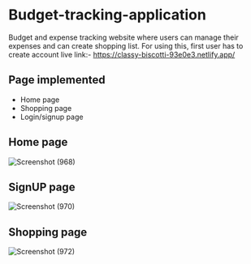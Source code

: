 # Budget-tracking-application
Budget and expense tracking website where users can manage their expenses and can create shopping list.
For using this, first user has to create account live link:- https://classy-biscotti-93e0e3.netlify.app/

## Page implemented

- Home page
- Shopping page
- Login/signup page

## Home page
![Screenshot (968)](https://user-images.githubusercontent.com/60172576/218246842-2bc96a79-86d2-4d3a-bba3-bbd659d1e1aa.png)


## SignUP page
![Screenshot (970)](https://user-images.githubusercontent.com/60172576/218247707-5dab5028-8625-486e-b1bb-efe257262d18.png)

## Shopping page
![Screenshot (972)](https://user-images.githubusercontent.com/60172576/218247802-8e57295b-5b3f-48d4-958c-2d3c2548ef4f.png)





